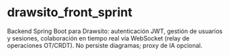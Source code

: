 # drawsito_front_sprint
Backend Spring Boot para Drawsito: autenticación JWT, gestión de usuarios y sesiones, colaboración en tiempo real vía WebSocket (relay de operaciones OT/CRDT). No persiste diagramas; proxy de IA opcional.
